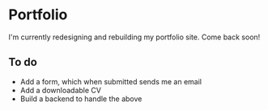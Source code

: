 # Portfolio

I'm currently redesigning and rebuilding my portfolio site. Come back soon!

## To do

* Add a form, which when submitted sends me an email
* Add a downloadable CV
* Build a backend to handle the above